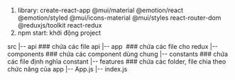 1. library: create-react-app 
            @mui/material @emotion/react @emotion/styled 
            @mui/icons-material
            @mui/styles
            react-router-dom
            @reduxjs/toolkit react-redux
2. npm start: khởi động project




src
|-- api				### chứa các file api
|-- app 			### chứa các file cho redux
|-- components 		### chứa các component dùng chung
|-- constants		### chứa các file định nghĩa constant
|-- features		### chứa các folder, file chia theo chức năng của app
|-- App.js
|-- index.js

